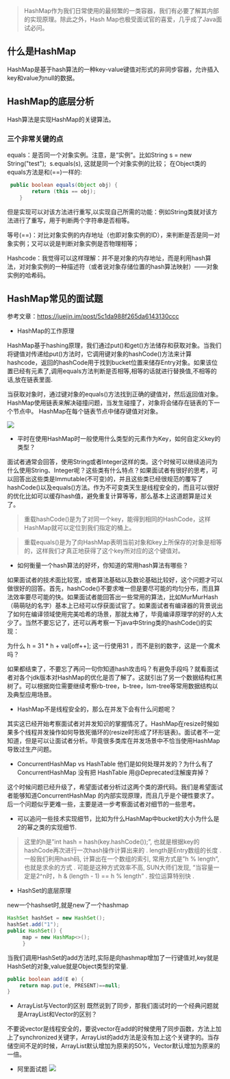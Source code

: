 > HashMap作为我们日常使用的最频繁的一类容器，我们有必要了解其内部的实现原理。除此之外，Hash Map也极受面试官的喜爱，几乎成了Java面试必问。


## 什么是HashMap
HashMap是基于hash算法的一种key-value键值对形式的非同步容器，允许插入key和value为null的数据。

## HashMap的底层分析
Hash算法是实现HashMap的关键算法。


### 三个非常关键的点

equals：是否同一个对象实例。注意，是“实例”。比如String s = new String("test");  s.equals(s), 这就是同一个对象实例的比较；
在Object类的equals方法是和(==)一样的:
```java
 public boolean equals(Object obj) {
        return (this == obj);
    }
```
但是实现可以对该方法进行重写,以实现自己所需的功能：例如String类就对该方法进行了重写，用于判断两个字符串是否相等。

等号(==)：对比对象实例的内存地址（也即对象实例的ID），来判断是否是同一对象实例；又可以说是判断对象实例是否物理相等；

Hashcode：我觉得可以这样理解：并不是对象的内存地址，而是利用hash算法，对对象实例的一种描述符（或者说对象存储位置的hash算法映射）——对象实例的哈希码。



## HashMap常见的面试题

参考文章：https://juejin.im/post/5c1da988f265da6143130ccc

- HashMap的工作原理

HashMap基于hashing原理，我们通过put()和get()方法储存和获取对象。当我们将键值对传递给put()方法时，它调用键对象的hashCode()方法来计算hashcode，返回的hashCode用于找到bucket位置来储存Entry对象。如果该位置已经有元素了,调用equals方法判断是否相等,相等的话就进行替换值,不相等的话,放在链表里面.

当获取对象时，通过键对象的equals()方法找到正确的键值对，然后返回值对象。HashMap使用链表来解决碰撞问题，当发生碰撞了，对象将会储存在链表的下一个节点中。 HashMap在每个链表节点中储存键值对对象。


![](https://img-blog.csdn.net/20180407081004596)

- 平时在使用HashMap时一般使用什么类型的元素作为Key，如何自定义key的类型？

面试者通常会回答，使用String或者Integer这样的类。这个时候可以继续追问为什么使用String、Integer呢？这些类有什么特点？如果面试者有很好的思考，可以回答出这些类是Immutable(不可变)的，并且这些类已经很规范的覆写了hashCode()以及equals()方法。作为不可变类天生是线程安全的，而且可以很好的优化比如可以缓存hash值，避免重复计算等等，那么基本上这道题算是过关了。

>重载hashCode()是为了对同一个key，能得到相同的HashCode，这样HashMap就可以定位到我们指定的桶上。

>重载equals()是为了向HashMap表明当前对象和key上所保存的对象是相等的，这样我们才真正地获得了这个key所对应的这个键值对。


- 如何衡量一个hash算法的好坏，你知道的常用hash算法有哪些？

如果面试者的技术面比较宽，或者算法基础以及数论基础比较好，这个问题才可以做很好的回答。首先，hashCode()不要求唯一但是要尽可能的均匀分布，而且算法效率要尽可能的快。如果面试者能回答出一些常用的算法，比如MurMurHash（萌萌哒的名字）基本上已经可以俘获面试官了。如果面试者有编译器的背景说出了如何在编译领域使用完美哈希的场景，那就太棒了，毕竟编译原理学的好的人太少了。当然不要忘记了，还可以再考察一下java中String类的hashCode()的实现：

为什么 h = 31 * h + val[off++]; 这一行使用31 ，而不是别的数字，这是一个魔术吗？

如果都结束了，不要忘了再问一句你知道hash攻击吗？有避免手段吗？就看面试者对各个jdk版本对HashMap的优化是否了解了。这就引出了另一个数据结构红黑树了。可以根据岗位需要继续考察rb-tree，b-tree，lsm-tree等常用数据结构以及典型应用场景。


- HashMap不是线程安全的，那么在并发下会有什么问题呢？

其实这已经开始考察面试者对并发知识的掌握情况了。HashMap在resize时候如果多个线程并发操作如何导致死循环的(resize时形成了环形链表)。面试者不一定知道，但是可以让面试者分析。毕竟很多类库在并发场景中不恰当使用HashMap导致过生产问题。


- ConcurrentHashMap vs HashTable 他们是如何处理并发的？为什么有了ConcurrentHashMap 没有把 HashTable 用@Deprecated注解废弃掉？

这个时候问题已经升级了，希望面试者分析过这两个类的源代码。我们是希望面试者能够知道ConcurrentHashMap 的内部实现原理，而且几乎是个硬性要求了。后一个问题似乎更难一些，主要是进一步考察面试者对细节的一些思考。

- 可以追问一些技术实现细节，比如为什么HashMap中bucket的大小为什么是2的幂之类的实现细节.

>这里的h是”int hash = hash(key.hashCode());”, 也就是根据key的hashCode再次进行一次hash操作计算出来的 . 
length是Entry数组的长度 . 
一般我们利用hash码, 计算出在一个数组的索引, 常用方式是”h % length”, 也就是求余的方式 . 
可能是这种方式效率不高, SUN大师们发现, “当容量一定是2^n时，h & (length - 1) == h % length” . 按位运算特别快 . 


- HashSet的底层原理

new一个hashset时,就是new了一个hashmap

```java
HashSet hashSet = new HashSet();   
hashSet.add("1");
public HashSet() { 
     map = new HashMap<>(); 
     }
```
当我们调用HashSet的add方法时,实际是向hashmap增加了一行键值对,key就是HashSet的对象,value就是Object类型的常量.

```java
public boolean add(E e) {
    return map.put(e, PRESENT)==null;
}
```

- ArrayList与Vector的区别
既然说到了同步，那我们面试时的一个经典问题就是ArrayList和Vector的区别？

不要说vector是线程安全的，要说vector在add的时候使用了同步函数，方法上加上了synchronized关键字，ArrayList的add方法是没有加上这个关键字的。当存储空间不足的时候，ArrayList默认增加为原来的50%，Vector默认增加为原来的一倍。


- 阿里面试题
![](https://img-blog.csdn.net/20180406223843235)